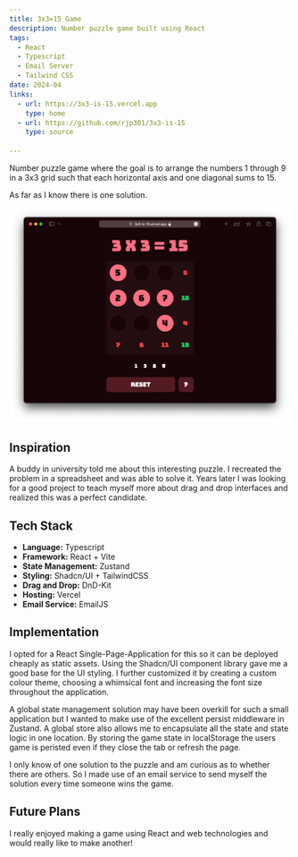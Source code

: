 ```yaml
---
title: 3x3=15 Game
description: Number puzzle game built using React
tags:
  - React
  - Typescript
  - Email Server
  - Tailwind CSS
date: 2024-04
links: 
  - url: https://3x3-is-15.vercel.app
    type: home
  - url: https://github.com/rjp301/3x3-is-15
    type: source
  
---
```


Number puzzle game where the goal is to arrange the numbers 1 through 9 in a 3x3 grid such that each horizontal axis and one diagonal sums to 15.

As far as I know there is one solution.

![screenshot](./screenshot.png)

## Inspiration

A buddy in university told me about this interesting puzzle. I recreated the problem in a spreadsheet and was able to solve it. Years later I was looking for a good project to teach myself more about drag and drop interfaces and realized this was a perfect candidate.

## Tech Stack

- **Language:** Typescript
- **Framework:** React + Vite
- **State Management:** Zustand
- **Styling:** Shadcn/UI + TailwindCSS
- **Drag and Drop:** DnD-Kit
- **Hosting:** Vercel
- **Email Service:** EmailJS

## Implementation

I opted for a React Single-Page-Application for this so it can be deployed cheaply as static assets. Using the Shadcn/UI component library gave me a good base for the UI styling. I further customized it by creating a custom colour theme, choosing a whimsical font and increasing the font size throughout the application.

A global state management solution may have been overkill for such a small application but I wanted to make use of the excellent persist middleware in Zustand. A global store also allows me to encapsulate all the state and state logic in one location. By storing the game state in localStorage the users game is peristed even if they close the tab or refresh the page.

I only know of one solution to the puzzle and am curious as to whether there are others. So I made use of an email service to send myself the solution every time someone wins the game.

## Future Plans

I really enjoyed making a game using React and web technologies and would really like to make another!
